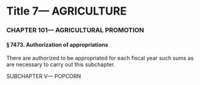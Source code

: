 
# Title 7— AGRICULTURE
### CHAPTER 101— AGRICULTURAL PROMOTION
#### § 7473. Authorization of appropriations

There are authorized to be appropriated for each fiscal year such sums as are necessary to carry out this subchapter.

SUBCHAPTER V— POPCORN

